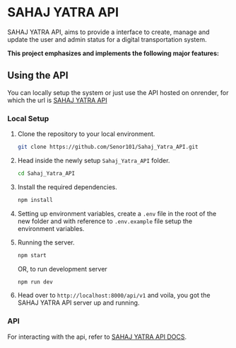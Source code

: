 # SAHAJ YATRA API

SAHAJ YATRA API, aims to provide a interface to create, manage and update the user and admin status for a digital transportation system.</br>

**This project emphasizes and implements the following major features:**

## Using the API

You can locally setup the system or just use the API hosted on onrender, for which the url is [SAHAJ YATRA API](https://sahaj-yatra-api.onrender.com/api/v1)

### Local Setup

1. Clone the repository to your local environment.

   ```bash
   git clone https://github.com/Senor101/Sahaj_Yatra_API.git
   ```

2. Head inside the newly setup `Sahaj_Yatra_API` folder.

   ```bash
   cd Sahaj_Yatra_API
   ```

3. Install the required dependencies.

   ```bash
   npm install
   ```

4. Setting up environment variables, create a `.env` file in the root of the new folder and with reference to `.env.example` file setup the environment variables.

5. Running the server.

   ```bash
   npm start
   ```

   OR, to run development server

   ```bash
   npm run dev
   ```

6. Head over to `http://localhost:8000/api/v1` and voila, you got the SAHAJ YATRA API server up and running.

### API

For interacting with the api, refer to [SAHAJ YATRA API DOCS](DOCS.md).
